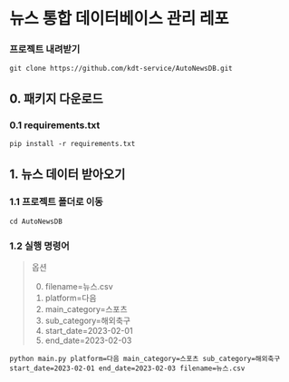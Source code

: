 # 뉴스 통합 데이터베이스 관리 레포

### 프로젝트 내려받기

```
git clone https://github.com/kdt-service/AutoNewsDB.git
```

## 0. 패키지 다운로드

### 0.1 requirements.txt

```
pip install -r requirements.txt
```

## 1. 뉴스 데이터 받아오기

### 1.1 프로젝트 폴더로 이동

```
cd AutoNewsDB
```

### 1.2 실행 명령어

> 옵션 
> 
> 0. filename=뉴스.csv
> 1. platform=다음
> 2. main_category=스포츠
> 3. sub_category=해외축구
> 4. start_date=2023-02-01
> 5. end_date=2023-02-03

```
python main.py platform=다음 main_category=스포츠 sub_category=해외축구 start_date=2023-02-01 end_date=2023-02-03 filename=뉴스.csv
```
